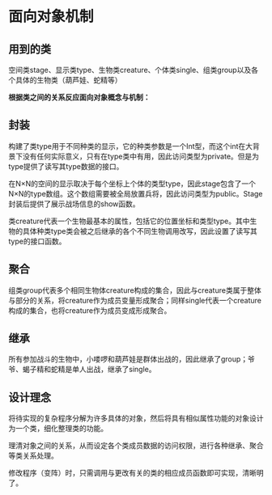 ﻿面向对象机制
==
用到的类
--
空间类stage、显示类type、生物类creature、个体类single、组类group以及各个具体的生物类（葫芦娃、蛇精等）


**根据类之间的关系反应面向对象概念与机制：**

封装
--
构建了类type用于不同种类的显示，它的种类参数是一个Int型，而这个int在大背景下没有任何实际意义，只有在type类中有用，因此访问类型为private。但是为type提供了读写其type数据的接口。

在N×N的空间的显示取决于每个坐标上个体的类型type，因此stage包含了一个N×N的type数组。这个数组需要被全局放置兵将，因此访问类型为public。Stage封装后提供了展示战场信息的show函数。

类creature代表一个生物最基本的属性，包括它的位置坐标和类型type。其中生物的具体种类type类会被之后继承的各个不同生物调用改写，因此设置了读写其type的接口函数。

聚合
--
组类group代表多个相同生物体creature构成的集合，因此与creature类属于整体与部分的关系，将creature作为成员变量形成聚合；同样single代表一个creature构成的集合，也将creature作为成员变成形成聚合。

继承
--
所有参加战斗的生物中，小喽啰和葫芦娃是群体出战的，因此继承了group；爷爷、蝎子精和蛇精是单人出战，继承了single。

设计理念
--
将待实现的复杂程序分解为许多具体的对象，然后将具有相似属性功能的对象设计为一个类，细化整理类的功能。

理清对象之间的关系，从而设定各个类成员数据的访问权限，进行各种继承、聚合等类关系处理。

修改程序（变阵）时，只需调用与更改有关的类的相应成员函数即可实现，清晰明了。
